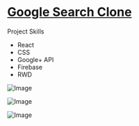 # [Google Search Clone](https://timchen-gc-project.web.app/#)

Project Skills

- React
- CSS
- Google+ API
- Firebase
- RWD

![Image](https://media.giphy.com/media/ekf8417Z32J7yIy83K/giphy.gif)

![Image](https://upload.cc/i1/2021/02/27/I7aLrH.png)

![Image](https://upload.cc/i1/2021/02/27/629Tdo.png)
